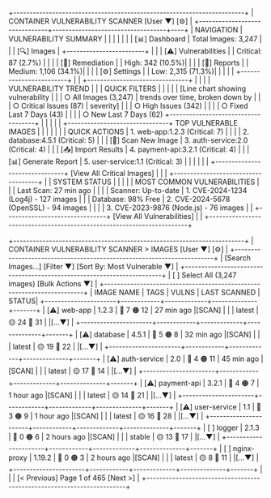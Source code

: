 +-----------------------------------------------------------------------+
|  CONTAINER VULNERABILITY SCANNER                        [User ▼] [⚙️]  |
+-------------------------------+-----------------------------------+----+
| NAVIGATION                    | VULNERABILITY SUMMARY              |    |
|                               |                                    |    |
| [📊] Dashboard                | Total Images: 3,247                |    |
| [🔍] Images                   | +------------------------+         |    |
| [⚠️] Vulnerabilities          | | Critical: 87     (2.7%) |         |    |
| [🔄] Remediation              | | High:     342    (10.5%)|         |    |
| [📝] Reports                  | | Medium:   1,106  (34.1%)|         |    |
| [⚙️] Settings                 | | Low:      2,315  (71.3%)|         |    |
|                               | +------------------------+         |    |
+-------------------------------+                                    |    |
|                               | VULNERABILITY TREND                |    |
| QUICK FILTERS                 |                                    |    |
|                               | [Line chart showing vulnerability  |    |
| ○ All Images (3,247)          | trends over time, broken down by   |    |
| ○ Critical Issues (87)        | severity]                          |    |
| ○ High Issues (342)           |                                    |    |
| ○ Fixed Last 7 Days (43)      |                                    |    |
| ○ New Last 7 Days (62)        +------------------------------------+    |
|                               |                                    |    |
+-------------------------------+ TOP VULNERABLE IMAGES              |    |
|                               |                                    |    |
| QUICK ACTIONS                 | 1. web-app:1.2.3     (Critical: 7) |    |
|                               | 2. database:4.5.1    (Critical: 5) |    |
| [🔄] Scan New Image           | 3. auth-service:2.0  (Critical: 4) |    |
| [📥] Import Results           | 4. payment-api:3.2.1 (Critical: 4) |    |
| [📊] Generate Report          | 5. user-service:1.1  (Critical: 3) |    |
|                               |                                    |    |
+-------------------------------+ [View All Critical Images]         |    |
|                               +------------------------------------+    |
| SYSTEM STATUS                 |                                    |    |
|                               | MOST COMMON VULNERABILITIES        |    |
| Last Scan: 27 min ago         |                                    |    |
| Scanner: Up-to-date           | 1. CVE-2024-1234 (Log4j) - 127 images |    |
| Database: 98% Free            | 2. CVE-2024-5678 (OpenSSL) - 94 images |    |
|                               | 3. CVE-2023-9876 (Node.js) - 76 images |    |
+-------------------------------+ [View All Vulnerabilities]         |    |
+-----------------------------------------------------------------------+




+-----------------------------------------------------------------------+
|  CONTAINER VULNERABILITY SCANNER > IMAGES                 [User ▼] [⚙️]  |
+-----------------------------------------------------------------------+
| [Search Images...]          [Filter ▼]  [Sort By: Most Vulnerable ▼]   |
+-----------------------------------------------------------------------+
| [ ] Select All (3,247 images)                       [Bulk Actions ▼]   |
+-----------------------------------------------------------------------+
| IMAGE NAME            | TAGS       | VULNS       | LAST SCANNED | STATUS|
+----------------------+------------+-------------+--------------+-------+
| [⚠️] web-app          | 1.2.3      | 🔴 7  🟠 12   | 27 min ago   |[SCAN] |
|                      | latest     | 🟡 24 🔵 31   |              |[...▼] |
+----------------------+------------+-------------+--------------+-------+
| [⚠️] database         | 4.5.1      | 🔴 5  🟠 8    | 32 min ago   |[SCAN] |
|                      | latest     | 🟡 19 🔵 22   |              |[...▼] |
+----------------------+------------+-------------+--------------+-------+
| [⚠️] auth-service     | 2.0        | 🔴 4  🟠 11   | 45 min ago   |[SCAN] |
|                      | latest     | 🟡 17 🔵 14   |              |[...▼] |
+----------------------+------------+-------------+--------------+-------+
| [⚠️] payment-api      | 3.2.1      | 🔴 4  🟠 7    | 1 hour ago   |[SCAN] |
|                      | latest     | 🟡 14 🔵 21   |              |[...▼] |
+----------------------+------------+-------------+--------------+-------+
| [⚠️] user-service     | 1.1        | 🔴 3  🟠 9    | 1 hour ago   |[SCAN] |
|                      | latest     | 🟡 16 🔵 28   |              |[...▼] |
+----------------------+------------+-------------+--------------+-------+
| [  ] logger          | 2.1.3      | 🔴 0  🟠 6    | 2 hours ago  |[SCAN] |
|                      | stable     | 🟡 13 🔵 17   |              |[...▼] |
+----------------------+------------+-------------+--------------+-------+
| [  ] nginx-proxy     | 1.19.2     | 🔴 0  🟠 3    | 2 hours ago  |[SCAN] |
|                      | latest     | 🟡 8  🔵 11   |              |[...▼] |
+----------------------+------------+-------------+--------------+-------+
|                                                                       |
| [< Previous]  Page 1 of 465  [Next >]                                 |
+-----------------------------------------------------------------------+




